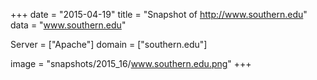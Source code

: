 
+++
date = "2015-04-19"
title = "Snapshot of http://www.southern.edu"
data = "www.southern.edu"

Server = ["Apache"]
domain = ["southern.edu"]

  image = "snapshots/2015_16/www.southern.edu.png"
+++
#
